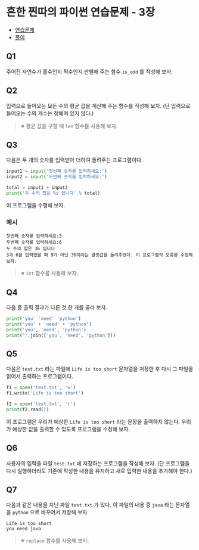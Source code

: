 # 흔한 찐따의 파이썬 연습문제 - 3장
- [연습문제](https://wikidocs.net/42528)
- [풀이](https://wikidocs.net/12769#04)

## Q1
주어진 자연수가 홀수인지 짝수인지 판별해 주는 함수 `is_odd` 를 작성해 보자.

## Q2
입력으로 들어오는 모든 수의 평균 값을 계산해 주는 함수를 작성해 보자. (단 입력으로 들어오는 수의 개수는 정해져 있지 않다.)

> ※ 평균 값을 구할 때 `len` 함수를 사용해 보자.

## Q3
다음은 두 개의 숫자를 입력받아 더하여 돌려주는 프로그램이다.

```python
input1 = input('첫번째 숫자를 입력하세요:')
input2 = input('두번째 숫자를 입력하세요:')

total = input1 + input2
print('두 수의 합은 %s 입니다' % total)
```

이 프로그램을 수행해 보자.

### 예시
```
첫번째 숫자를 입력하세요:3
두번째 숫자를 입력하세요:6
두 수의 합은 36 입니다
3과 6을 입력했을 때 9가 아닌 36이라는 결괏값을 돌려주었다. 이 프로그램의 오류를 수정해 보자.
```

> ※ `int` 함수를 사용해 보자.

## Q4
다음 중 출력 결과가 다른 것 한 개를 골라 보자.

```python
print('you' 'need' 'python')
print('you' + 'need' + 'python')
print('you', 'need', 'python')
print("".join(['you', 'need', 'python']))
```

## Q5
다음은 `test.txt` 라는 파일에 `Life is too short` 문자열을 저장한 후 다시 그 파일을 읽어서 출력하는 프로그램이다.

```python
f1 = open('test.txt', 'w')
f1.write('Life is too short')

f2 = open('test.txt', 'r')
print(f2.read())
```

이 프로그램은 우리가 예상한 `Life is too short` 라는 문장을 출력하지 않는다.
우리가 예상한 값을 출력할 수 있도록 프로그램을 수정해 보자.

## Q6
사용자의 입력을 파일 `test.txt` 에 저장하는 프로그램을 작성해 보자. (단 프로그램을 다시 실행하더라도 기존에 작성한 내용을 유지하고 새로 입력한 내용을 추가해야 한다.)

## Q7
다음과 같은 내용을 지닌 파일 `test.txt` 가 있다. 이 파일의 내용 중 `java` 라는 문자열을 `python` 으로 바꾸어서 저장해 보자.

```
Life is too short
you need java
```

> ※ `replace` 함수를 사용해 보자.
